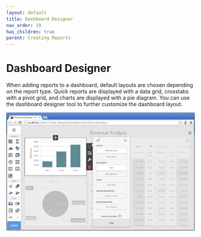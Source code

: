 ```yaml
---
layout: default
title: Dashboard Designer
nav_order: 19
has_children: true
parent: Creating Reports
---
```

# Dashboard Designer
When adding reports to a dashboard, default layouts are chosen depending on the report type. Quick reports are displayed with a data grid, crosstabs with a pivot grid, and charts are displayed with a pie diagram. You can use the dashboard designer tool to further customize the dashboard layout. 

![WebDesignerOverview](/assets/images/dashboards/img124548.png)


